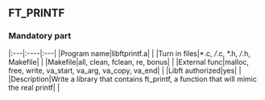 ## FT_PRINTF

### Mandatory part

|:---|:----|:---|
|Program name|libftprintf.a|   |
|Turn in files|*.c, */*.c, *.h, */*.h, Makefile|   |
|Makefile|all, clean, fclean, re, bonus|   |
|External func|malloc, free, write, va_start, va_arg, va_copy, va_end|   |
|Libft authorized|yes|   |
|Description|Write a library that contains ft_printf, a function that will mimic the real printf|   |

    
